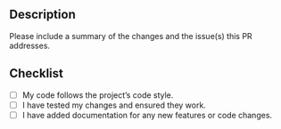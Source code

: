 ## Description

Please include a summary of the changes and the issue(s) this PR addresses.

## Checklist
- [ ] My code follows the project’s code style.
- [ ] I have tested my changes and ensured they work.
- [ ] I have added documentation for any new features or code changes.

